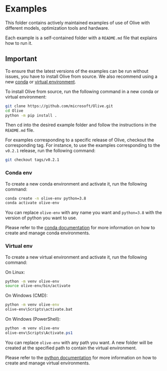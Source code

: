 # Examples

This folder contains actively maintained examples of use of Olive with different models, optimization tools and hardware.

Each example is a self-contained folder with a `README.md` file that explains how to run it.

## Important

To ensure that the latest versions of the examples can be run without issues, you have to install Olive from source. We also recommend using a new [conda](#conda-env) or [virtual environment](#virtual-env).

To install Olive from source, run the following command in a new conda or virtual environment:

```bash
git clone https://github.com/microsoft/Olive.git
cd Olive
python -m pip install .
```

Then cd into the desired example folder and follow the instructions in the `README.md` file.

For examples corresponding to a specific release of Olive, checkout the corresponding tag. For instance, to use the examples corresponding to the `v0.2.1` release, run the following command:

```bash
git checkout tags/v0.2.1
```

### Conda env
To create a new conda environment and activate it, run the following command:

```bash
conda create -n olive-env python=3.8
conda activate olive-env
```
You can replace `olive-env` with any name you want and `python=3.8` with the version of python you want to use.

Please refer to the [conda documentation](https://conda.io/projects/conda/en/latest/user-guide/tasks/manage-environments.html) for more information on how to create and manage conda environments.

### Virtual env
To create a new virtual environment and activate it, run the following command:

On Linux:
```bash
python -m venv olive-env
source olive-env/bin/activate
```

On Windows (CMD):
```cmd
python -m venv olive-env
olive-env\Scripts\activate.bat
```

On Windows (PowerShell):
```powershell
python -m venv olive-env
olive-env\Scripts\Activate.ps1
```

You can replace `olive-env` with any path you want. A new folder will be created at the specified path to contain the virtual environment.

Please refer to the [python documentation](https://docs.python.org/3/library/venv.html) for more information on how to create and manage virtual environments.
